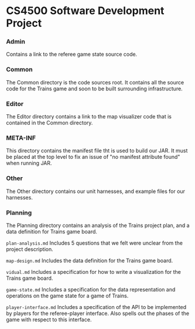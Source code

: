 # CS4500 Software Development Project

### Admin
Contains a link to the referee game state source code.

### Common
The Common directory is the code sources root. It contains all the source code for the Trains
game and soon to be built surrounding infrastructure.

### Editor
The Editor directory contains a link to the map visualizer code that is contained in the Common directory.

### META-INF
This directory contains the manifest file tht is used to build our JAR. It must be placed at the top level to fix an issue of "no manifest attribute found" when running JAR.

### Other
The Other directory contains our unit harnesses, and example files for our harnesses.

### Planning
The Planning directory contains an analysis of the Trains project plan, and a data definition for 
Trains game board. 

```plan-analysis.md``` Includes 5 questions that we felt were unclear from the project description.

```map-design.md``` Includes the data definition for the Trains game board.

```vidual.md``` Includes a specification for how to write a visualization for the Trains game board.

```game-state.md``` Includes a specification for the data representation and operations on the game state for a game of Trains.

```player-interface.md``` Includes a specification of the API to be implemented by players for the referee-player interface. Also spells out the phases of the game with respect to this interface.

